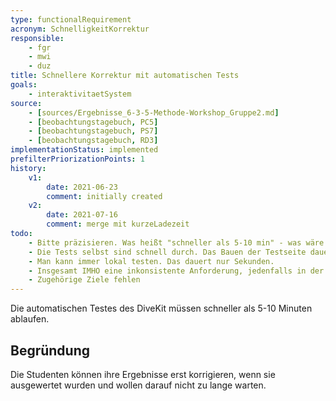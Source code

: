 ```yaml
---
type: functionalRequirement
acronym: SchnelligkeitKorrektur
responsible: 
    - fgr
    - mwi
    - duz
title: Schnellere Korrektur mit automatischen Tests
goals: 
    - interaktivitaetSystem
source:
    - [sources/Ergebnisse_6-3-5-Methode-Workshop_Gruppe2.md]
    - [beobachtungstagebuch, PC5]
    - [beobachtungstagebuch, PS7]
    - [beobachtungstagebuch, RD3]
implementationStatus: implemented
prefilterPriorizationPoints: 1
history:
    v1:
        date: 2021-06-23
        comment: initially created
    v2:
        date: 2021-07-16
        comment: merge mit kurzeLadezeit
todo:
    - Bitte präzisieren. Was heißt "schneller als 5-10 min" - was wäre eine gewünschte Zeit?
    - Die Tests selbst sind schnell durch. Das Bauen der Testseite dauert einige Minuten. Das ist kaum zu ändern. 
    - Man kann immer lokal testen. Das dauert nur Sekunden. 
    - Insgesamt IMHO eine inkonsistente Anforderung, jedenfalls in der gegenwärtigen Form. 
    - Zugehörige Ziele fehlen
---
```


Die automatischen Testes des DiveKit müssen schneller als 5-10 Minuten ablaufen.

## Begründung

Die Studenten können ihre Ergebnisse erst korrigieren, wenn sie ausgewertet wurden und wollen darauf nicht zu lange warten.
